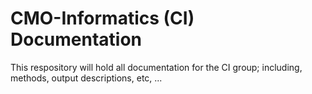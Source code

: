 # CMO-Informatics (CI) Documentation

This respository will hold all documentation for the CI group; including, methods, output descriptions, etc, ...


